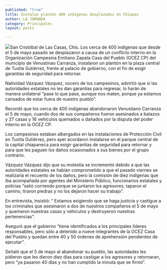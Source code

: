 ```yaml
---
published: "true"
title: Instalan plantón 400 indígenas desplazados en Chiapas
author: LA JORNADA
category: Principales
layout: posts

---
```


![](http://i.imgur.com/MjfCB0Qm.jpg)San Cristóbal de Las Casas, Chis. Los cerca de 400 indígenas que desde el 5 de mayo pasado se desplazaron a causa de un conflicto interno en la Organización Campesina Emiliano Zapata Casa del Pueblo (OCEZ CP) del municipio de Venustinao Carranza, instalaron un plantón en la plaza central de Tuxtla Gutiérrez, frente al palacio de gobierno, con el fin de exigir garantías de seguridad para retornar.

Natividad Vázquez Vázquez, vocero de los campesinos, advirtió que si las autoridades estatales no les dan garantías para regresar, lo harán de manera unilateral “pase lo que pase, aunque nos maten, porque ya estamos cansados de estar fuera de nuestro pueblo”.

Recordó que los cerca de 400 indígenas abandonaron Venustiano Carranza el 5 de mayo, cuando dos de sus compañeros fueron asesinados a balazos y 27 casas y 16 vehículos quemados o dañados por la disputa del poder interno en la OCEZ CP.

Los campesinos estaban albergados en las instalaciones de Protección Civil en Tuxtla Gutiérrez, pero ayer acordaron instalarse en el parque central de la capital chiapaneca para exigir garantías de seguridad para retornar y para que les paguen los daños ocasionados a sus bienes por el grupo contrario.

Vázquez Vázquez dijo que su molestia se incrementó debido a que las autoridades estatales se habían comprometido a que el pasado viernes se realizaría el recuento de los daños, pero la comisión de diez indígenas que iba acompañada por agentes del Ministerio Público, funcionarios estatales y policías “salió corriendo porque se juntaron los agresores, taparon el camino, tiraron piedras y no los dejaron hacer su trabajo”.

En entrevista, insistió: “  Estamos exigiendo que se haga justicia y castigue a los criminales que asesinaron a dos de nuestros compañeros el 5 de mayo y quemaron nuestras casas y vehículos y destruyeron nuestras pertenencias”.
 
Aseguró que el gobierno “tiene identificados a los principales líderes responsables, pero sólo a detenido a nueve integrantes de la OCEZ Casa del Pueblo y quedan entre 40 y 50 órdenes de aprehensión pendientes de ejecutar”.

Señaló que el 5 de mayo al abandonar su pueblo, las autoridades les pidieron que les dieron diez días para castigar a los agresores y retornaran, pero “ya pasaron 40 días y no han cumplido la minuta que se firmó”.
